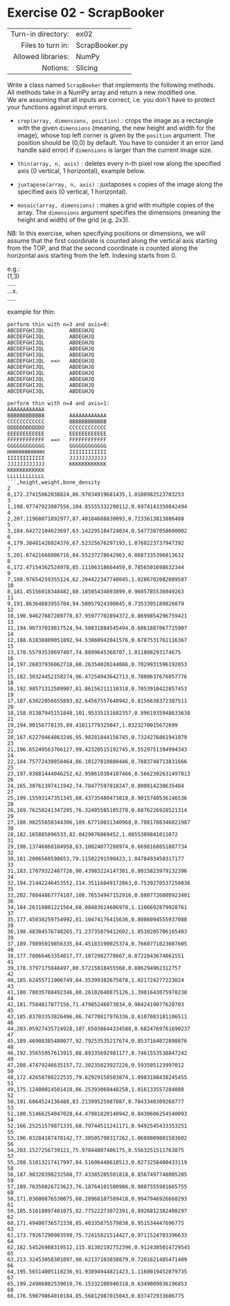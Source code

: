 # Exercise 02 - ScrapBooker

|                         |                    |
| -----------------------:| ------------------ |
|   Turn-in directory:    |  ex02              |
|   Files to turn in:     |  ScrapBooker.py    |
|   Allowed libraries:    |  NumPy             |
|   Notions:              |  Slicing           |

Write a class named `ScrapBooker` that implements the following methods.  
All methods take in a NumPy array and return a new modified one.  
We are assuming that all inputs are correct, i.e. you don't have to protect your functions against input errors.

* `crop(array, dimensions, position)` : crops the image as a rectangle with the given `dimensions` (meaning, the new height and width for the image), whose top left corner is given by the `position` argument. The position should be (0,0) by default. You have to consider it an error (and handle said error) if `dimensions` is larger than the current image size.

* `thin(array, n, axis)` : deletes every n-th pixel row along the specified axis (0 vertical, 1 horizontal), example below.

* `juxtapose(array, n, axis)` : juxtaposes `n` copies of the image along the specified axis (0 vertical, 1 horizontal).

* `mosaic(array, dimensions)` : makes a grid with multiple copies of the array. The `dimensions` argument specifies the dimensions (meaning the height and width) of the grid (e.g. 2x3).

NB: In this exercise, when specifying positions or dimensions, we will assume that the first coordinate is counted along the vertical axis starting from the TOP, and that the second coordinate is counted along the horizontal axis starting from the left. Indexing starts from 0.

e.g.:    
(1,3)  
.....  
...x.  
.....

example for thin:
```
perform thin with n=3 and axis=0:
ABCDEFGHIJQL        ABDEGHJQ
ABCDEFGHIJQL        ABDEGHJQ
ABCDEFGHIJQL        ABDEGHJQ
ABCDEFGHIJQL        ABDEGHJQ
ABCDEFGHIJQL        ABDEGHJQ
ABCDEFGHIJQL  ==>   ABDEGHJQ
ABCDEFGHIJQL        ABDEGHJQ
ABCDEFGHIJQL        ABDEGHJQ
ABCDEFGHIJQL        ABDEGHJQ
ABCDEFGHIJQL        ABDEGHJQ
ABCDEFGHIJQL        ABDEGHJQ

perform thin with n=4 and axis=1:
AAAAAAAAAAAA        
BBBBBBBBBBBB        AAAAAAAAAAAA
CCCCCCCCCCCC        BBBBBBBBBBBB
DDDDDDDDDDDD        CCCCCCCCCCCC
EEEEEEEEEEEE        EEEEEEEEEEEE
FFFFFFFFFFFF  ==>   FFFFFFFFFFFF
GGGGGGGGGGGG        GGGGGGGGGGGG
HHHHHHHHHHHH        IIIIIIIIIIII
IIIIIIIIIIII        JJJJJJJJJJJJ
JJJJJJJJJJJJ        KKKKKKKKKKKK
KKKKKKKKKKKK        
LLLLLLLLLLLL        
```,height,weight,bone_density
2
0,172.27415062038824,86.97034919681435,1.0180982523703253
3
1,198.97747923087556,104.85555332290112,0.6974143350842494
4
2,207.11968071892977,87.40104688830093,0.7233613813886408
5
3,184.64272104623697,63.142295184724034,0.5477387058600002
6
4,179.38481426024376,67.52325676297193,1.0760223737947392
7
5,201.67421668806716,84.55237278642963,0.8687335396813632
8
6,172.47154362524978,85.11106318664459,0.7856501698632344
9
7,188.97654259355124,62.204422347740845,1.0286702082089587
10
8,181.45156018348482,88.18505434893899,0.9605785536049263
11
9,191.86364883955704,94.50057924390845,0.7353395189826079
12
10,190.94627687289778,87.95977702894372,0.8699854296759421
13
11,194.90737019817524,94.50831884545494,0.6861887067725907
14
12,188.61838809051892,94.53060942041576,0.6787531761116367
15
13,178.55793538697407,74.8899645368707,1.011808293174675
16
14,197.26037936062718,80.26354020244086,0.7029931596192053
17
15,182.30324452158274,96.47254943642713,0.7800637676057776
18
16,192.98571312509907,81.86156211110318,0.7053910422857453
19
17,187.63022056655893,82.64567557648942,0.8156638372387511
20
18,158.01387945151848,101.95335151682357,0.8961935948633638
21
19,194.90156778135,89.41811779325047,1.0323270015672699
22
20,167.62270464863246,95.98281844156745,0.7324276861941079
23
21,196.65249563766127,99.42320515192745,0.5529751394994343
24
22,184.75772430858464,86.10127810880446,0.7883748713831666
25
23,197.93881444046252,62.958610384107466,0.5662302631497813
26
24,165.30761397411942,74.78477597818247,0.800814230635404
27
25,199.15593147351345,88.43735480473818,0.9015740536146536
28
26,169.76250241347205,76.32405585105278,0.6876226928521314
29
27,188.98255658344306,109.67710031340968,0.7081708346021987
30
28,182.165885896533,82.0429076069452,1.0855309841011072
31
29,198.13746860184958,63.10024077288974,0.6698168051887734
32
30,181.2006560598653,79.11502291590423,1.0478493450317177
33
31,183.17079322487726,90.43983224147301,0.8015823979132396
34
32,194.21442246453552,114.35116049172063,0.7539270537250036
35
33,202.70844867774107,108.76534947152916,0.8807726080923401
36
34,184.26318081221564,68.08483624606978,1.1106692879928761
37
35,177.45038259754992,81.10474176415636,0.8086094555937088
38
36,198.48304576748265,71.23735879412602,1.0530205706165403
39
37,189.79895919856335,84.45183190025374,0.7660771023087605
40
38,177.78066463354017,77.1072982778667,0.8722843674861551
41
39,178.3797175848497,80.57215818455568,0.886294962312757
42
40,185.62455711006749,84.35399382675878,1.021724277223024
43
41,180.78035788492346,80.26102640875126,1.3981643075978238
44
42,181.7584817877156,71.47985246073034,0.9042419077628703
45
43,185.83703353826496,86.74770817976336,0.6107083181106511
46
44,203.05927435724928,107.65038644334588,0.6824769761690237
47
45,189.46908385480077,92.79253535217674,0.8537164072898876
48
46,192.35655957613915,88.89335692981177,0.7461553538847242
49
47,208.47479246635157,72.30235023927226,0.593505123997012
50
48,172.42658708222535,79.62929158503874,1.0983188438245455
51
49,175.12480014501418,86.25393069448258,1.016133557284088
52
50,191.6064524136488,83.21399525987887,0.7843340309268777
53
51,180.51466254047028,64.47981820140942,0.8430606254540093
54
52,166.25251579871335,68.79744511241171,0.9492545433353251
55
53,196.83284187478142,77.30505798317262,1.0688009801583602
56
54,203.1527256739121,75.97844807406175,0.5563251511763875
57
55,208.51013217417997,84.51606448618513,0.8273258400433119
58
56,187.98328398232508,77.43385205501818,0.8567497748005205
59
57,189.76350826723623,76.18764101500986,0.9887555981665755
60
58,171.03600876530075,60.28968107589418,0.9947946926660293
61
59,185.51618897481075,82.77522273072391,0.8926812382400297
62
60,171.49400736572338,85.40335875579838,0.951534447696775
63
61,173.79267290903599,75.72415821514427,0.9711524703396633
64
62,182.54526988319512,115.81302192752396,0.9124305014729545
65
63,213.32453058301897,98.62137103038879,0.7201621485471409
66
64,195.56514005110236,91.93894944821423,1.1160019452079735
67
65,199.24986802539019,76.15332108940318,0.6349009836196853
68
66,176.59079864010184,85.56812987015043,0.837472933606775